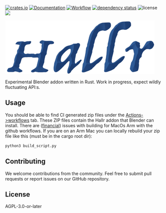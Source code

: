 [![crates.io](https://img.shields.io/crates/v/hallr.svg)](https://crates.io/crates/hallr)
[![Documentation](https://docs.rs/hallr/badge.svg)](https://docs.rs/hallr)
[![Workflow](https://github.com/eadf/hallr/workflows/Rust/badge.svg)](https://github.com/eadf/hallr.rs/workflows/Rust/badge.svg)
[![dependency status](https://deps.rs/crate/hallr/0.1.0/status.svg)](https://deps.rs/crate/hallr/0.1.0)
![license](https://img.shields.io/crates/l/hallr)
[![](https://img.shields.io/static/v1?label=Sponsor&message=%E2%9D%A4&logo=GitHub&color=%23fe8e86)](https://github.com/sponsors/eadf)

![hallr](img/hallr.png)

Experimental Blender addon written in Rust. Work in progress, expect wildly fluctuating API:s.

## Usage
You should be able to find CI generated zip files under the [Actions->workflows](https://github.com/eadf/hallr/actions) tab.
These ZIP files contain the Hallr addon that Blender can install. 
There are ([financial](https://github.blog/2023-10-02-introducing-the-new-apple-silicon-powered-m1-macos-larger-runner-for-github-actions/#new-macos-runner-pricing)) issues with building for MacOs Arm with the github workflows. 
If you are on an Arm Mac you can locally rebuild your zip file like this (must be in the cargo root dir):
```bash
python3 build_script.py
```

## Contributing

We welcome contributions from the community. 
Feel free to submit pull requests or report issues on our GitHub repository.

## License
AGPL-3.0-or-later
